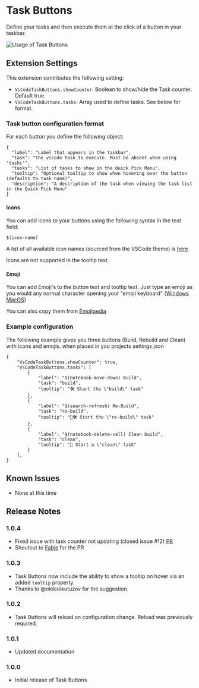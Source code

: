 # Task Buttons

Define your tasks and then execute them at the click of a button in your taskbar.

![Usage of Task Buttons](https://media.giphy.com/media/hPnRuIXkv7SE61Gj4C/giphy.gif)

## Extension Settings

This extension contributes the following setting:

- `VsCodeTaskButtons.showCounter`: Boolean to show/hide the Task counter. Default true.
- `VsCodeTaskButtons.tasks`: Array used to define tasks. See below for format.

### Task button configuration format
For each button you define the following object:

```
{
  "label": "Label that appears in the taskbar",
  "task": "The vscode task to execute. Must be absent when using 'tasks'",
  "tasks": "List of tasks to show in the Quick Pick Menu",
  "tooltip": "Optional tooltip to show when hovering over the button (defaults to task name)",
  "description": "A description of the task when viewing the task list in the Quick Pick Menu"
}
```

#### Icons

You can add icons to your buttons using the following syntax in the text field:

    $(icon-name)

A list of all available icon names (sourced from the VSCode theme) is [here](https://code.visualstudio.com/api/references/icons-in-labels#icon-listing)

Icons are not supported in the tooltip text.

#### Emoji

You can add Emoji's to the button text and tooltip text.
Just type an emoji as you would any normal character opening your "emoji keyboard" ([Windows](https://support.microsoft.com/en-us/windows/windows-keyboard-tips-and-tricks-588e0b72-0fff-6d3f-aeee-6e5116097942) [MacOS](https://support.apple.com/guide/mac-help/use-emoji-and-symbols-on-mac-mchlp1560/mac))

You can also copy them from [Emojipedia](https://emojipedia.org/)

### Example configuration

The following example gives you three buttons (Build, Rebuild and Clean) with icons and emojis. when placed in you projects settings.json

```
{
    "VsCodeTaskButtons.showCounter": true,
    "VsCodeTaskButtons.tasks": [
        {
            "label": "$(notebook-move-down) Build",
            "task": "build",
            "tooltip": "🛠️ Start the \"build\" task"
        },
        {
            "label": "$(search-refresh) Re-Build",
            "task": "re-build",
            "tooltip": "🧹🛠️ Start the \"re-build\" task"
        },
        {
            "label": "$(notebook-delete-cell) Clean build",
            "task": "clean",
            "tooltip": "🧹 Start a \"clean\" task"
        }
    ],
}
```
 

## Known Issues

- None at this time

## Release Notes

### 1.0.4

- Fixed issue with task counter not updating (closed issue #12) [PR](https://github.com/spencerwmiles/vscode-task-buttons/pull/14)
- Shoutout to [Fabje](https://github.com/FaBjE) for the PR

### 1.0.3

- Task Buttons now include the ability to show a tooltip on hover via an added `tooltip` property.
- Thanks to @oleksiikutuzov for the suggestion.

### 1.0.2

- Task Buttons will reload on configuration change. Reload was previously required.

### 1.0.1

- Updated documentation

### 1.0.0

- Initial release of Task Buttons

```

```
